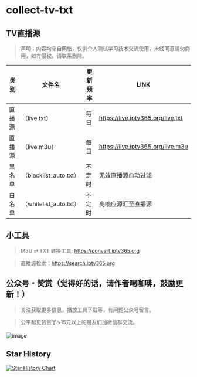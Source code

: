 # collect-tv-txt

## TV直播源
> 声明：内容均来自网络，仅供个人测试学习技术交流使用，未经同意请勿商用，如有侵权，请联系删除。

| 类别  | 文件名  | 更新频率                                       | LINK |
|-------|-------|------------------------------------------------|------------|
|直播源| （live.txt） |每日 | https://live.iptv365.org/live.txt |
|直播源| （live.m3u） |每日 | https://live.iptv365.org/live.m3u |
|黑名单| （blacklist_auto.txt） |  不定时 | 无效直播源自动过滤   |
|白名单| （whitelist_auto.txt） |  不定时 | 高响应源汇至直播源   |

## 小工具

> M3U ⇄ TXT 转换工具: https://convert.iptv365.org

> 直播源检索：https://search.iptv365.org

## 公众号・赞赏（觉得好的话，请作者喝咖啡，鼓励更新！）

> 关注获取更多信息，播放工具下载等，有问题公众号留言。

> 公平起见赞赏🍸☕15元以上的朋友们加微信群交流。

![image](./assets/gongzhonghao+appreciate2025.png)

## Star History

[![Star History Chart](https://api.star-history.com/svg?repos=kimwang1978/collect-tv-txt&type=Date)](https://star-history.com/#kimwang1978/collect-tv-txt&Date)

